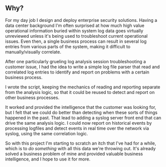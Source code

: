 ## Why?

For my day job I design and deploy enterprise security solutions. Having a data center background I'm often surprised
at how much high value operational information buried within system log data goes virtually unreviewed unless it's being
used to troubleshoot current operational issues. Even then, a single business process can result in several log entries
from various parts of the system, making it difficult to manually/visually correlate.


After one particularly grueling log analysis session troubleshooting a customer issue, I had the idea to write a simple
log file parser that read and correlated log entries to identify and report on problems with a certain business process. 

I wrote the script, keeping the mechanics of reading and reporting separate from the analysis logic, so that it
could be reused to detect and report on other business processes.

It worked and provided the intelligence that the customer was looking for, but I felt that we could do better
than detecting when these sorts of things happened in the past. That lead to adding a 
syslog server front end that can drive the same analysis logic. I could now report on historical events by processing
logfiles and detect events in real time over the network via syslog, using the same correlation logic.

So with this project I'm starting to scratch an itch that I've had for a while, which is to *do something* with all this
data we're throwing out. It's already solved a business problem of mine and provided valuable business intelligence,
and I hope to use it for more.
